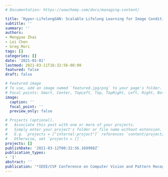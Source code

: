 ```yaml
---
# Documentation: https://wowchemy.com/docs/managing-content/

title: 'Hyper-LifelongGAN: Scalable Lifelong Learning for Image Conditioned Generation'
subtitle: ''
summary: ''
authors:
- Mengyao Zhai
- Lei Chen
- Greg Mori
tags: []
categories: []
date: '2021-01-01'
lastmod: 2021-03-11T16:32:56-08:00
featured: false
draft: false

# Featured image
# To use, add an image named `featured.jpg/png` to your page's folder.
# Focal points: Smart, Center, TopLeft, Top, TopRight, Left, Right, BottomLeft, Bottom, BottomRight.
image:
  caption: ''
  focal_point: ''
  preview_only: false

# Projects (optional).
#   Associate this post with one or more of your projects.
#   Simply enter your project's folder or file name without extension.
#   E.g. `projects = ["internal-project"]` references `content/project/deep-learning/index.md`.
#   Otherwise, set `projects = []`.
projects: []
publishDate: '2021-03-12T00:32:56.169998Z'
publication_types:
- '1'
abstract: ''
publication: '*IEEE/CVF Conference on Computer Vision and Pattern Recognition (CVPR)*'
---
```

